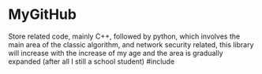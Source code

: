 # MyGitHub
Store related code, mainly C++, followed by python, which involves the main area of the classic algorithm, and network security related, this library will increase with the increase of my age and the area is gradually expanded (after all I still a school student)
#include<iostream>
